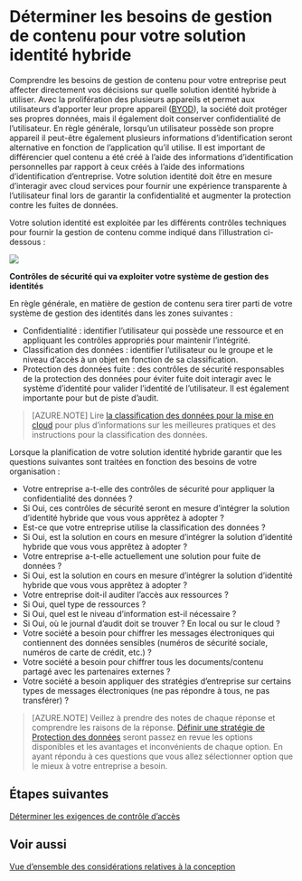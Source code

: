 <properties
    pageTitle="Azure Active Directory hybride identité conception - déterminer les besoins de gestion de contenu | Microsoft Azure"
    description="Offre une vision comment déterminer les besoins de gestion de contenu de votre entreprise. En règle générale, lorsqu’un utilisateur possède son propre appareil il peut-être également plusieurs informations d’identification seront alternative en fonction de l’application qu’il utilise. Il est important de différencier quel contenu a été créé à l’aide des informations d’identification personnelles par rapport à ceux créés à l’aide des informations d’identification d’entreprise. Votre solution identité doit être en mesure d’interagir avec cloud services pour fournir une expérience transparente à l’utilisateur final lors de garantir la confidentialité et augmenter la protection contre les fuites de données."
    documentationCenter=""
    services="active-directory"
    authors="billmath"
    manager="femila"
    editor=""/>

<tags
    ms.service="active-directory"
    ms.devlang="na"
    ms.topic="article"
    ms.tgt_pltfrm="na"
    ms.workload="identity" 
    ms.date="08/08/2016"
    ms.author="billmath"/>

# <a name="determine-content-management-requirements-for-your-hybrid-identity-solution"></a>Déterminer les besoins de gestion de contenu pour votre solution identité hybride

Comprendre les besoins de gestion de contenu pour votre entreprise peut affecter directement vos décisions sur quelle solution identité hybride à utiliser. Avec la prolifération des plusieurs appareils et permet aux utilisateurs d’apporter leur propre appareil ([BYOD](http://aka.ms/byodcg)), la société doit protéger ses propres données, mais il également doit conserver confidentialité de l’utilisateur. En règle générale, lorsqu’un utilisateur possède son propre appareil il peut-être également plusieurs informations d’identification seront alternative en fonction de l’application qu’il utilise. Il est important de différencier quel contenu a été créé à l’aide des informations d’identification personnelles par rapport à ceux créés à l’aide des informations d’identification d’entreprise. Votre solution identité doit être en mesure d’interagir avec cloud services pour fournir une expérience transparente à l’utilisateur final lors de garantir la confidentialité et augmenter la protection contre les fuites de données. 

Votre solution identité est exploitée par les différents contrôles techniques pour fournir la gestion de contenu comme indiqué dans l’illustration ci-dessous :
 
![](./media/hybrid-id-design-considerations/securitycontrols.png)

**Contrôles de sécurité qui va exploiter votre système de gestion des identités**

En règle générale, en matière de gestion de contenu sera tirer parti de votre système de gestion des identités dans les zones suivantes :

- Confidentialité : identifier l’utilisateur qui possède une ressource et en appliquant les contrôles appropriés pour maintenir l’intégrité.
- Classification des données : identifier l’utilisateur ou le groupe et le niveau d’accès à un objet en fonction de sa classification. 
- Protection des données fuite : des contrôles de sécurité responsables de la protection des données pour éviter fuite doit interagir avec le système d’identité pour valider l’identité de l’utilisateur. Il est également importante pour but de piste d’audit.

>[AZURE.NOTE]
Lire [la classification des données pour la mise en cloud](http://download.microsoft.com/download/0/A/3/0A3BE969-85C5-4DD2-83B6-366AA71D1FE3/Data-Classification-for-Cloud-Readiness.pdf) pour plus d’informations sur les meilleures pratiques et des instructions pour la classification des données.

Lorsque la planification de votre solution identité hybride garantir que les questions suivantes sont traitées en fonction des besoins de votre organisation :

- Votre entreprise a-t-elle des contrôles de sécurité pour appliquer la confidentialité des données ?
 - Si Oui, ces contrôles de sécurité seront en mesure d’intégrer la solution d’identité hybride que vous vous apprêtez à adopter ?
- Est-ce que votre entreprise utilise la classification des données ?
 - Si Oui, est la solution en cours en mesure d’intégrer la solution d’identité hybride que vous vous apprêtez à adopter ?
- Votre entreprise a-t-elle actuellement une solution pour fuite de données ? 
 - Si Oui, est la solution en cours en mesure d’intégrer la solution d’identité hybride que vous vous apprêtez à adopter ?
- Votre entreprise doit-il auditer l’accès aux ressources ?
 - Si Oui, quel type de ressources ?
 - Si Oui, quel est le niveau d’information est-il nécessaire ?
 - Si Oui, où le journal d’audit doit se trouver ? En local ou sur le cloud ?
- Votre société a besoin pour chiffrer les messages électroniques qui contiennent des données sensibles (numéros de sécurité sociale, numéros de carte de crédit, etc.) ?
- Votre société a besoin pour chiffrer tous les documents/contenu partagé avec les partenaires externes ?
- Votre société a besoin appliquer des stratégies d’entreprise sur certains types de messages électroniques (ne pas répondre à tous, ne pas transférer) ?
 
>[AZURE.NOTE]
Veillez à prendre des notes de chaque réponse et comprendre les raisons de la réponse. [Définir une stratégie de Protection des données](active-directory-hybrid-identity-design-considerations-data-protection-strategy.md) seront passez en revue les options disponibles et les avantages et inconvénients de chaque option.  En ayant répondu à ces questions que vous allez sélectionner option que le mieux à votre entreprise a besoin.


## <a name="next-steps"></a>Étapes suivantes
[Déterminer les exigences de contrôle d’accès](active-directory-hybrid-identity-design-considerations-accesscontrol-requirements.md)

## <a name="see-also"></a>Voir aussi
[Vue d’ensemble des considérations relatives à la conception](active-directory-hybrid-identity-design-considerations-overview.md)
